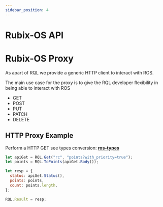 ```yaml
---
sidebar_position: 4
---
```


# Rubix-OS API

# Rubix-OS Proxy
As apart of RQL we provide a generic HTTP client to interact with ROS.

The main use case for the proxy is to give the RQL developer flexibility in being able to interact with ROS

- GET
- POST
- PUT
- PATCH
- DELETE

## HTTP Proxy Example
Perform a HTTP GET see types conversion: **[ros-types](../../services/rql/ros-types.md)**


```js
let apiGet = RQL.Get("rc", "points?with_priority=true");
let points = RQL.ToPoints(apiGet.Body());

let resp = {
  status: apiGet.Status(),
  points: points,
  count: points.length,
};

RQL.Result = resp;
```